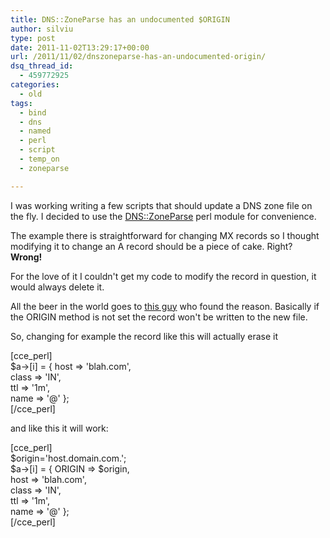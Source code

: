 ```yaml
---
title: DNS::ZoneParse has an undocumented $ORIGIN
author: silviu
type: post
date: 2011-11-02T13:29:17+00:00
url: /2011/11/02/dnszoneparse-has-an-undocumented-origin/
dsq_thread_id:
  - 459772925
categories:
  - old
tags:
  - bind
  - dns
  - named
  - perl
  - script
  - temp_on
  - zoneparse

---
```

I was working writing a few scripts that should update a DNS zone file on the fly. I decided to use the <a href="http://search.cpan.org/~mschilli/DNS-ZoneParse-0.99/lib/DNS/ZoneParse.pm" target="_blank" rel="noopener">DNS::ZoneParse</a> perl module for convenience.

The example there is straightforward for changing MX records so I thought modifying it to change an A record should be a piece of cake. Right? **Wrong!**

For the love of it I couldn't get my code to modify the record in question, it would always delete it.

All the beer in the world goes to <a href="https://rt.cpan.org/Public/Bug/Display.html?id=66609" target="_blank" rel="noopener">this guy</a> who found the reason. Basically if the ORIGIN method is not set the record won't be written to the new file.

So, changing for example the record like this will actually erase it

[cce_perl]  
$a->[i] = { host => 'blah.com',  
class => 'IN',  
ttl => '1m',  
name => '@' };  
[/cce_perl]

and like this it will work:

[cce_perl]  
$origin='host.domain.com.';  
$a->[i] = { ORIGIN => $origin,  
host => 'blah.com',  
class => 'IN',  
ttl => '1m',  
name => '@' };  
[/cce_perl]